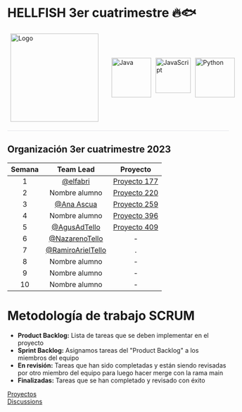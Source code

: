 <h1>HELLFISH 3er cuatrimestre 🔥🐟</h1>

<div style="display: flex; justify-content: center; align-items: center;">
  <a href="https://simpsons.fandom.com/es/wiki/Flying_Hellfish"><img src="https://avatars.githubusercontent.com/t/6707833?s=280&v=4" alt="Logo" width="200" height="200" align="right" hspace="20"></a>
  <div>
    <div style="display: flex; justify-content: center;">
      <a href="https://www.java.com/"><img src="https://cdn.icon-icons.com/icons2/2415/PNG/512/java_original_wordmark_logo_icon_146459.png" alt="Java" width="90" height="90" style="margin-left: 10px;"></a>
      <a href="https://www.javascript.com/"><img src="https://upload.wikimedia.org/wikipedia/commons/thumb/9/99/Unofficial_JavaScript_logo_2.svg/480px-Unofficial_JavaScript_logo_2.svg.png" alt="JavaScript" width="80" height="80" style="margin-left: 10px;"></a>
      <a href="https://www.python.org"><img src="https://miro.medium.com/v2/resize:fit:378/1*y6zvdl68fA-5nd9v-StFMg.png" alt="Python" width="90" height="90" style="margin-left: 10px;"></a>
    </div>
  </div>
</div>

<div style="height:1px; background-color: #e1e4e8; margin-top: 20px; margin-bottom: 20px;"></div>

<h2>Organización 3er cuatrimestre 2023</h2>

| Semana | Team Lead | Proyecto |
| :----: | :-------:| :-------:|
|   1    | [@elfabri](https://github.com/elfabri) |    [Proyecto 177](https://github.com/orgs/CodeSystem2022/projects/177)     |
|   2    | Nombre alumno |   [Proyecto 220](https://github.com/orgs/CodeSystem2022/projects/220)    |
|   3    | [@Ana Ascua](https://github.com/aniascua) | [Proyecto 259](https://github.com/orgs/CodeSystem2022/projects/259)|
|   4    | Nombre alumno |   [Proyecto 396](https://github.com/orgs/CodeSystem2022/projects/396)    |
|   5    | [@AgusAdTello](https://github.com/AgusAdTello) | [Proyecto 409](https://github.com/orgs/CodeSystem2022/projects/409)|
|   6    | [@NazarenoTello](https://github.com/nazarenotello) |    -     |
|   7    | [@RamiroArielTello](https://github.com/RamiroArielTello) |    .     |
|   8    | Nombre alumno |    -     |
|   9    | Nombre alumno |    -     |
|  10    | Nombre alumno |    -     |

# Metodología de trabajo SCRUM
- **Product Backlog:** Lista de tareas que se deben implementar en el proyecto 
- **Sprint Backlog:** Asignamos tareas del "Product Backlog" a los miembros del equipo 
- **En revisión:** Tareas que han sido completadas y están siendo revisadas por otro miembro del equipo para luego hacer merge con la rama main
- **Finalizadas:** Tareas que se han completado y revisado con éxito 

[Proyectos](https://github.com/CodeSystem2022/HELLFISH_3er/projects?query=is%3Aopen)
<br>
[Discussions](https://github.com/CodeSystem2022/HELLFISH_3er/discussions/44)
